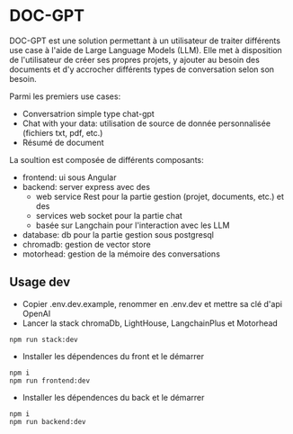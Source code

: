 # DOC-GPT

DOC-GPT est une solution permettant à un utilisateur de traiter différents use case à l'aide de Large Language Models (LLM).
Elle met à disposition de l'utilisateur de créer ses propres projets, y ajouter au besoin des documents et d'y accrocher différents types de conversation selon son besoin.

Parmi les premiers use cases:

- Conversatrion simple type chat-gpt
- Chat with your data: utilisation de source de donnée personnalisée (fichiers txt, pdf, etc.)
- Résumé de document

La soultion est composée de différents composants:

- frontend: ui sous Angular
- backend: server express avec des
  - web service Rest pour la partie gestion (projet, documents, etc.) et des
  - services web socket pour la partie chat
  - basée sur Langchain pour l'interaction avec les LLM
- database: db pour la partie gestion sous postgresql
- chromadb: gestion de vector store
- motorhead: gestion de la mémoire des conversations

## Usage dev

- Copier .env.dev.example, renommer en .env.dev et mettre sa clé d'api OpenAI
- Lancer la stack chromaDb, LightHouse, LangchainPlus et Motorhead

```
npm run stack:dev
```

- Installer les dépendences du front et le démarrer

```
npm i
npm run frontend:dev
```

- Installer les dépendences du back et le démarrer

```
npm i
npm run backend:dev
```
